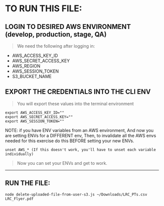 # TO RUN THIS FILE:
## LOGIN TO DESIRED AWS ENVIRONMENT (develop, production, stage, QA)
>We need the following after logging in: 
 - AWS_ACCESS_KEY_ID
 - AWS_SECRET_ACCESS_KEY
 - AWS_REGION
 - AWS_SESSION_TOKEN
 - S3_BUCKET_NAME

## EXPORT THE CREDENTIALS INTO THE CLI ENV
>You will export these values into the terminal environment
```terminal
export AWS_ACCESS_KEY_ID=""
export AWS_SECRET_ACCESS_KEY=""
export AWS_SESSION_TOKEN=""
```
NOTE: if you have ENV variables from an AWS environment, 
And now you are setting ENVs for a DIFFERENT env, 
Then, to invalidate all the AWS envs needed for this exercise do this BEFORE setting your new ENVs. 
```terminal
unset AWS_* (If this doesn't work, you'll have to unset each variable individually)
```
>Now you can set your ENVs and get to work.
---

## RUN THE FILE:
```terminal
node delete-uploaded-file-from-user-s3.js ~/Downloads/LRC_PTs.csv LRC_Flyer.pdf
```


